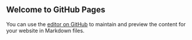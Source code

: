 ## Welcome to GitHub Pages

You can use the [editor on GitHub](https://github.com/kshitijarade/instagram-for-mac/edit/master/docs/index.md) to maintain and preview the content for your website in Markdown files.
